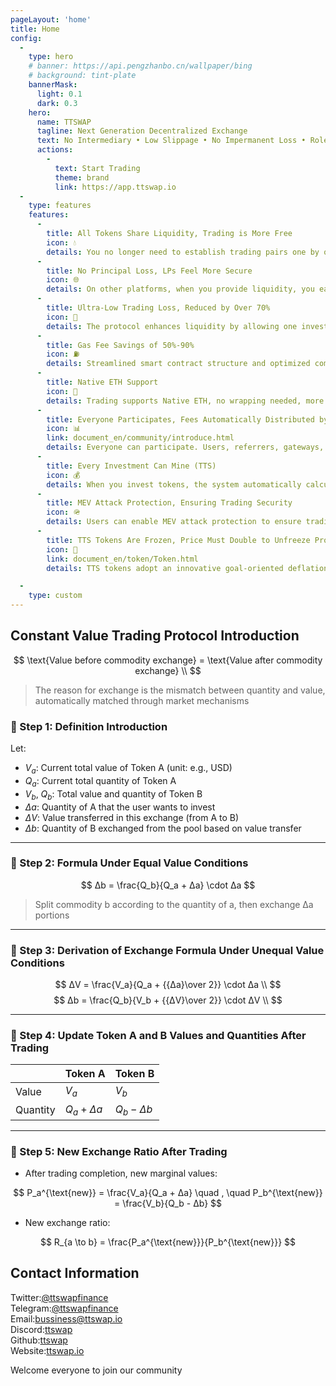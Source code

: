 ```yaml
---
pageLayout: 'home'
title: Home
config:
  -
    type: hero
    # banner: https://api.pengzhanbo.cn/wallpaper/bing
    # background: tint-plate
    bannerMask:
      light: 0.1
      dark: 0.3
    hero:
      name: TTSWAP
      tagline: Next Generation Decentralized Exchange
      text: No Intermediary • Low Slippage • No Impermanent Loss • Role-Based Commission • Low Gas
      actions:
        -
          text: Start Trading
          theme: brand
          link: https://app.ttswap.io
  -
    type: features
    features:
      -
        title: All Tokens Share Liquidity, Trading is More Free
        icon: 💧
        details: You no longer need to establish trading pairs one by one, nor worry about "pool too small, insufficient liquidity". TTSWAP allows all trading pairs to share a super pool for the same token, making trading faster and smoother.
      -
        title: No Principal Loss, LPs Feel More Secure
        icon: 🌐
        details: On other platforms, when you provide liquidity, you easily lose money due to price fluctuations, which is called principal loss, also known as "impermanent loss". TTSWAP's mechanism can effectively avoid this problem, and your investment won't decrease.
      -
        title: Ultra-Low Trading Loss, Reduced by Over 70%
        icon: 🌱
        details: The protocol enhances liquidity by allowing one investment to provide multiple times the liquidity, and eliminates trading pairs to concentrate liquidity distributed across various pairs into one pool, ultimately reducing trading loss by over 70%.
      -
        title: Gas Fee Savings of 50%-90%
        icon: ⛽️
        details: Streamlined smart contract structure and optimized computational logic make every transaction cheaper than on traditional platforms—Gas savings you can see.
      -
        title: Native ETH Support
        icon: 🔁
        details: Trading supports Native ETH, no wrapping needed, more convenient and direct, while saving over 20,000 gwei in fees.
      -
        title: Everyone Participates, Fees Automatically Distributed by Role
        icon: 📊
        link: document_en/community/introduce.html
        details: Everyone can participate. Users, referrers, gateways, liquidity providers, token operators, and ecosystem contributors can all receive a certain percentage of fee commissions.
      -
        title: Every Investment Can Mine (TTS)
        icon: 💰
        details: When you invest tokens, the system automatically calculates based on your investment value and starts "secondary mining", earning additional TTS rewards.
      -
        title: MEV Attack Protection, Ensuring Trading Security
        icon: 🪖
        details: Users can enable MEV attack protection to ensure trading security.
      -
        title: TTS Tokens Are Frozen, Price Must Double to Unfreeze Proportionally
        icon: 👥
        link: document_en/token/Token.html
        details: TTS tokens adopt an innovative goal-oriented deflationary model, ensuring token value is tightly bound to project development through price unlocking mechanisms and community profit burning. Meanwhile, through differentiated unlocking rules, different roles are incentivized to contribute to the ecosystem, achieving win-win for all parties.

  -
    type: custom
---
```


## Constant Value Trading Protocol Introduction

$$
\text{Value before commodity exchange} = \text{Value after commodity exchange} \\
$$
>The reason for exchange is the mismatch between quantity and value, automatically matched through market mechanisms

### 🔹 Step 1: Definition Introduction
Let:
* $V_a$: Current total value of Token A (unit: e.g., USD)
* $Q_a$: Current total quantity of Token A
* $V_b$, $Q_b$: Total value and quantity of Token B
* $Δa$: Quantity of A that the user wants to invest
* $ΔV$: Value transferred in this exchange (from A to B)
* $Δb$: Quantity of B exchanged from the pool based on value transfer

---

### 🔹 Step 2: Formula Under Equal Value Conditions

$$
Δb = \frac{Q_b}{Q_a + Δa} \cdot  Δa
$$
>Split commodity b according to the quantity of a, then exchange Δa portions

---

### 🔹 Step 3: Derivation of Exchange Formula Under Unequal Value Conditions

$$
ΔV = \frac{V_a}{Q_a + {{Δa}\over 2}} \cdot Δa \\
$$
$$
Δb = \frac{Q_b}{V_b + {{ΔV}\over 2}} \cdot ΔV \\
$$

---

### 🔹 Step 4: Update Token A and B Values and Quantities After Trading

|    | Token A          | Token B          |
| -- | ---------------- | ---------------- |
| Value | $V_a$ | $V_b$ |
| Quantity | $Q_a + Δa$ | $Q_b - Δb$ |

---

### 🔹 Step 5: New Exchange Ratio After Trading

* After trading completion, new marginal values:

$$
P_a^{\text{new}} = \frac{V_a}{Q_a + Δa}
\quad , \quad
P_b^{\text{new}} = \frac{V_b}{Q_b - Δb}
$$

* New exchange ratio:

$$
R_{a \to b} = \frac{P_a^{\text{new}}}{P_b^{\text{new}}}
$$


## Contact Information

Twitter:[@ttswapfinance](https://x.com/ttswapfinance)  
Telegram:[@ttswapfinance](https://t.me/ttswapfinance)  
Email:[bussiness@ttswap.io](mailto:bussiness@ttswap.io)  
Discord:[ttswap](https://discord.gg/XygqnmQgX3)  
Github:[ttswap](http://github.com/ttswap)  
Website:[ttswap.io](https://ttswap.io)


Welcome everyone to join our community
